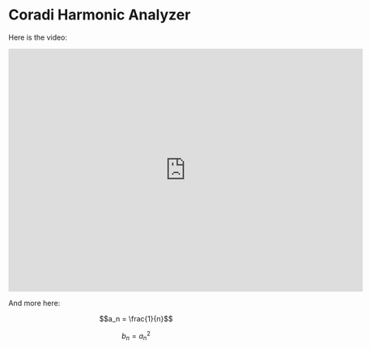 # Coradi Harmonic Analyzer

Here is the video:

<iframe width="700" height="480" src="https://www.youtube.com/embed/3G4NKzmfC-Q" title="YouTube video player" frameborder="0" allow="accelerometer; autoplay; clipboard-write; encrypted-media; gyroscope; picture-in-picture" allowfullscreen></iframe>


And more here:

<script type="text/javascript" async
  src="https://cdn.mathjax.org/mathjax/latest/MathJax.js?config=TeX-MML-AM_CHTML">
</script>

$$a_n = \frac{1}{n}$$

$$b_n = a_n^2$$
